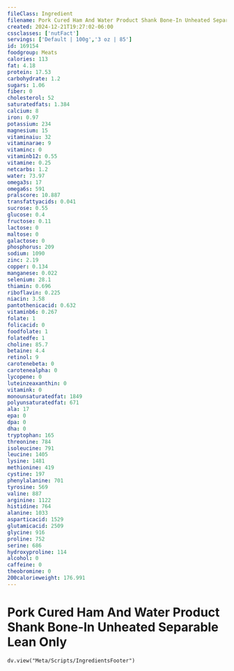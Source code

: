 ```yaml
---
fileClass: Ingredient
filename: Pork Cured Ham And Water Product Shank Bone-In Unheated Separable Lean Only
created: 2024-12-21T19:27:02-06:00
cssclasses: ['nutFact']
servings: ['Default | 100g','3 oz | 85']
id: 169154
foodgroup: Meats
calories: 113
fat: 4.18
protein: 17.53
carbohydrate: 1.2
sugars: 1.06
fiber: 0
cholesterol: 52
saturatedfats: 1.384
calcium: 8
iron: 0.97
potassium: 234
magnesium: 15
vitaminaiu: 32
vitaminarae: 9
vitaminc: 0
vitaminb12: 0.55
vitamine: 0.25
netcarbs: 1.2
water: 73.97
omega3s: 17
omega6s: 591
pralscore: 10.887
transfattyacids: 0.041
sucrose: 0.55
glucose: 0.4
fructose: 0.11
lactose: 0
maltose: 0
galactose: 0
phosphorus: 209
sodium: 1090
zinc: 2.19
copper: 0.134
manganese: 0.022
selenium: 28.1
thiamin: 0.696
riboflavin: 0.225
niacin: 3.58
pantothenicacid: 0.632
vitaminb6: 0.267
folate: 1
folicacid: 0
foodfolate: 1
folatedfe: 1
choline: 85.7
betaine: 4.4
retinol: 9
carotenebeta: 0
carotenealpha: 0
lycopene: 0
luteinzeaxanthin: 0
vitamink: 0
monounsaturatedfat: 1849
polyunsaturatedfat: 671
ala: 17
epa: 0
dpa: 0
dha: 0
tryptophan: 165
threonine: 784
isoleucine: 791
leucine: 1405
lysine: 1481
methionine: 419
cystine: 197
phenylalanine: 701
tyrosine: 569
valine: 887
arginine: 1122
histidine: 764
alanine: 1033
asparticacid: 1529
glutamicacid: 2509
glycine: 916
proline: 752
serine: 686
hydroxyproline: 114
alcohol: 0
caffeine: 0
theobromine: 0
200calorieweight: 176.991
---
```


# Pork Cured Ham And Water Product Shank Bone-In Unheated Separable Lean Only

```dataviewjs
dv.view("Meta/Scripts/IngredientsFooter")
```